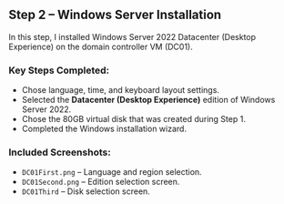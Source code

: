 ## Step 2 – Windows Server Installation

In this step, I installed Windows Server 2022 Datacenter (Desktop Experience) on the domain controller VM (DC01).

### Key Steps Completed:
- Chose language, time, and keyboard layout settings.
- Selected the **Datacenter (Desktop Experience)** edition of Windows Server 2022.
- Chose the 80GB virtual disk that was created during Step 1.
- Completed the Windows installation wizard.

### Included Screenshots:
- `DC01First.png` – Language and region selection.
- `DC01Second.png` – Edition selection screen.
- `DC01Third` – Disk selection screen.
